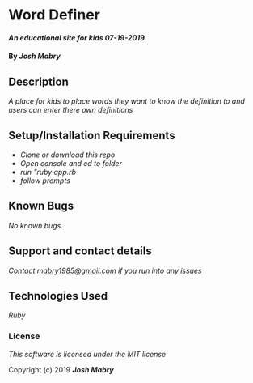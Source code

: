 # Word Definer

#### _An educational site for kids 07-19-2019_

#### By _**Josh Mabry**_

## Description

_A place for kids to place words they want to know the definition to and users can enter there own definitions_

## Setup/Installation Requirements

* _Clone or download this repo_
* _Open console and cd to folder_
* _run "ruby app.rb_
* _follow prompts_

## Known Bugs

_No known bugs._

## Support and contact details

_Contact mabry1985@gmail.com if you run into any issues_

## Technologies Used

_Ruby_

### License

*This software is licensed under the MIT license*

Copyright (c) 2019 **_Josh Mabry_**
